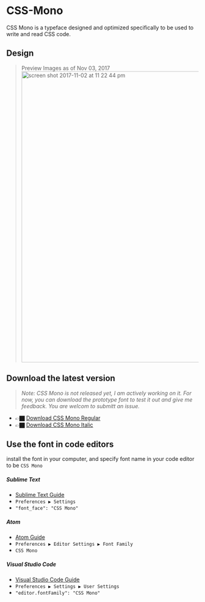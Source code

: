 # CSS-Mono

CSS Mono is a typeface designed and optimized specifically to be used to write and read CSS code.

## Design

>Preview Images as of Nov 03, 2017
><img width="762" alt="screen shot 2017-11-02 at 11 22 44 pm" src="https://user-images.githubusercontent.com/2474904/32379286-7bfa7334-c083-11e7-9aca-152a7e957951.png">

## Download the latest version

> *Note: CSS Mono is not released yet, I am actively working on it. For now, you can download the prototype font to test it out and give me feedback. You are welcom to submitt an issue.*

* 👉🏿 [Download CSS Mono Regular](https://github.com/wentin/CSS-Mono/raw/master/build/CSS%20Mono.otf)
* 👉🏿 [Download CSS Mono Italic](https://github.com/wentin/CSS-Mono/raw/master/build/CSS%20Mono%20italic.otf)

## Use the font in code editors
install the font in your computer, and specify font name in your code editor to be `CSS Mono`

##### Sublime Text 
* [Sublime Text Guide](https://www.sublimetext.com/docs/3/font.html)
* `Preferences ▶ Settings`
* `"font_face": "CSS Mono"`

##### Atom
* [Atom Guide](https://discuss.atom.io/t/how-do-i-install-fonts-in-atom/15490)
* `Preferences ▶ Editor Settings ▶ Font Family`
* `CSS Mono`

##### Visual Studio Code
* [Visual Studio Code Guide](https://code.visualstudio.com/docs/getstarted/settings)
* `Preferences ▶ Settings ▶ User Settings`
* `"editor.fontFamily": "CSS Mono"`

